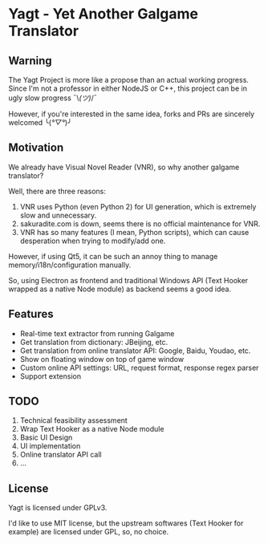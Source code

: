 # Yagt - Yet Another Galgame Translator

## Warning

The Yagt Project is more like a propose than an actual working progress. Since I'm not a professor in either NodeJS or C++, this project can be in ugly slow progress ¯\\_(ツ)_/¯

However, if you're interested in the same idea, forks and PRs are sincerely welcomed ╰(*°▽°*)╯

## Motivation

We already have Visual Novel Reader (VNR), so why another galgame translator?

Well, there are three reasons:

1. VNR uses Python (even Python 2) for UI generation, which is extremely slow and unnecessary.
2. sakuradite.com is down, seems there is no official maintenance for VNR.
3. VNR has so many features (I mean, Python scripts), which can cause desperation when trying to modify/add one.

However, if using Qt5, it can be such an annoy thing to manage memory/i18n/configuration manually.

So, using Electron as frontend and traditional Windows API (Text Hooker wrapped as a native Node module) as backend seems a good idea.

## Features

* Real-time text extractor from running Galgame
* Get translation from dictionary: JBeijing, etc.
* Get translation from online translator API: Google, Baidu, Youdao, etc.
* Show on floating window on top of game window
* Custom online API settings: URL, request format, response regex parser
* Support extension

## TODO

1. Technical feasibility assessment
2. Wrap Text Hooker as a native Node module
3. Basic UI Design
4. UI implementation
5. Online translator API call
6. ...

## License

Yagt is licensed under GPLv3.

I'd like to use MIT license, but the upstream softwares (Text Hooker for example) are licensed under GPL, so, no choice.
